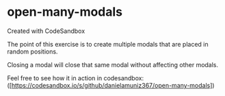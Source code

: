 # open-many-modals
Created with CodeSandbox

The point of this exercise is to create multiple modals that are placed in random positions. 

Closing a modal will close that same modal without affecting other modals. 

Feel free to see how it in action in codesandbox: ([https://codesandbox.io/s/github/danielamuniz367/open-many-modals])
